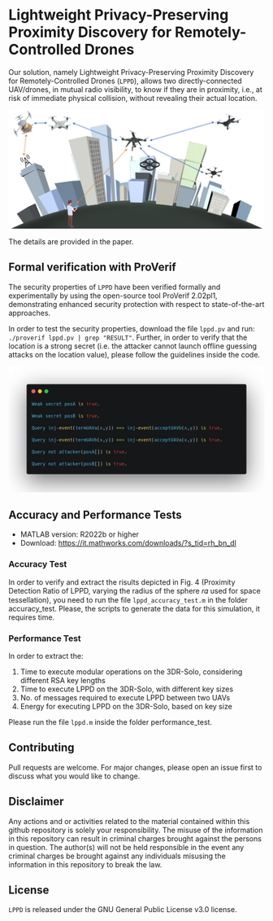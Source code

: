 # Lightweight Privacy-Preserving Proximity Discovery for Remotely-Controlled Drones

Our solution, namely Lightweight Privacy-Preserving Proximity Discovery for Remotely-Controlled Drones (``LPPD``), allows two directly-connected UAV/drones, in mutual radio visibility, to know if they are in proximity, i.e., at risk of immediate physical collision, without revealing their actual location.

<p align="center">
  <img src="./figures/scenario_mys.png" alt="LPPD" width="900">
</p>

The details are provided in the paper.

## Formal verification with ProVerif
The security properties of ``LPPD`` have been verified formally and experimentally by using the open-source tool ProVerif 2.02pl1, demonstrating enhanced security protection with respect to state-of-the-art approaches.

In order to test the security properties, download the file ```lppd.pv``` and run: ```./proverif lppd.pv | grep "RESULT"```.
Further, in order to verify that the location is a strong secret (i.e. the attacker cannot launch offline guessing attacks on the location value), please follow the guidelines inside the code.

<p align="center">
  <img src="./figures/proverif.png" alt="LPPD" width="800">
</p>

## Accuracy and Performance Tests

- MATLAB version: R2022b or higher
- Download: https://it.mathworks.com/downloads/?s_tid=rh_bn_dl

### Accuracy Test
In order to verify and extract the risults depicted in Fig. 4 (Proximity Detection Ratio of LPPD, varying the radius of the sphere 𝑟𝛼 used for space tessellation), you need to run the file ```lppd_accuracy_test.m``` in the folder accuracy_test.
Please, the scripts to generate the data for this simulation, it requires time.

### Performance Test
In order to extract the:
1) Time to execute modular operations on the 3DR-Solo, considering different RSA key lengths
2) Time to execute LPPD on the 3DR-Solo, with different key sizes
3) No. of messages required to execute LPPD between two UAVs
4) Energy for executing LPPD on the 3DR-Solo, based on key size

Please run the file ```lppd.m``` inside the folder performance_test.

## Contributing
Pull requests are welcome. For major changes, please open an issue first to discuss what you would like to change.

## Disclaimer
Any actions and or activities related to the material contained within this github repository is solely your responsibility. The misuse of the information in this repository can result in criminal charges brought against the persons in question. The author(s) will not be held responsible in the event any criminal charges be brought against any individuals misusing the information in this repository to break the law.

## License
``LPPD`` is released under the GNU General Public License v3.0 license.

